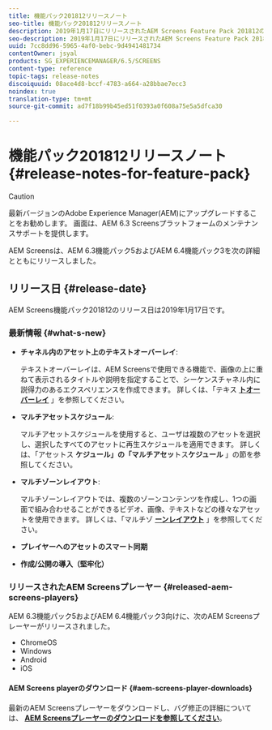 ```yaml
---
title: 機能パック201812リリースノート
seo-title: 機能パック201812リリースノート
description: 2019年1月17日にリリースされたAEM Screens Feature Pack 201812の情報を入手するには、このページに従ってください。
seo-description: 2019年1月17日にリリースされたAEM Screens Feature Pack 201812の情報を入手するには、このページに従ってください。
uuid: 7cc8dd96-5965-4af0-bebc-9d4941481734
contentOwner: jsyal
products: SG_EXPERIENCEMANAGER/6.5/SCREENS
content-type: reference
topic-tags: release-notes
discoiquuid: 08ace4d8-bccf-4783-a664-a28bbae7ecc3
noindex: true
translation-type: tm+mt
source-git-commit: ad7f18b99b45ed51f0393a0f608a75e5a5dfca30

---
```



# 機能パック201812リリースノート{#release-notes-for-feature-pack}

>[!CAUTION]
>
>最新バージョンのAdobe Experience Manager(AEM)にアップグレードすることをお勧めします。 画面は、AEM 6.3 Screensプラットフォームのメンテナンスサポートを提供します。

AEM Screensは、AEM 6.3機能パック5およびAEM 6.4機能パック3を次の詳細とともにリリースしました。

## リリース日 {#release-date}

AEM Screens機能パック201812のリリース日は2019年1月17日です。

### 最新情報 {#what-s-new}

* **チャネル内のアセット上のテキストオーバーレイ**:

   テキストオーバーレイは、AEM Screensで使用できる機能で、画像の上に重ねて表示されるタイトルや説明を指定することで、シーケンスチャネル内に説得力のあるエクスペリエンスを作成できます。 詳しくは、「テキス [**トオーバーレイ**](text-overlay.md) 」を参照してください。

* **マルチアセットスケジュール**:

   マルチアセットスケジュールを使用すると、ユーザは複数のアセットを選択し、選択したすべてのアセットに再生スケジュールを適用できます。 詳しくは、「アセットス **ケジュール」の「マルチアセッ**&#x200B;トス&#x200B;**ケジュール[](asset-level-scheduling.md)** 」の節を参照してください。

* **マルチゾーンレイアウト**:

   マルチゾーンレイアウトでは、複数のゾーンコンテンツを作成し、1つの画面で組み合わせることができるビデオ、画像、テキストなどの様々なアセットを使用できます。 詳しくは、「マルチゾ **[ーンレイアウト](multi-zone-layout-aem-screens.md)** 」を参照してください。

* **プレイヤーへのアセットのスマート同期**
* **作成/公開の導入（堅牢化）**

### リリースされたAEM Screensプレーヤー {#released-aem-screens-players}

AEM 6.3機能パック5およびAEM 6.4機能パック3向けに、次のAEM Screensプレーヤーがリリースされました。

* ChromeOS
* Windows
* Android
* iOS

#### AEM Screens playerのダウンロード {#aem-screens-player-downloads}

最新のAEM Screensプレーヤーをダウンロードし、バグ修正の詳細については、 [**AEM Screensプレーヤーのダウンロードを参照してください**](https://download.macromedia.com/screens/)。
